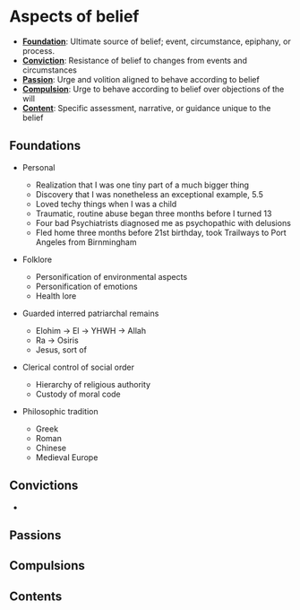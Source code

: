 # Aspects of belief

- [**Foundation**](#foundations): Ultimate source of belief; event, circumstance, epiphany, or process.
- [**Conviction**](#convictions): Resistance of belief to changes from events and circumstances
- [**Passion**](#passions): Urge and volition aligned to behave according to belief
- [**Compulsion**](#compulsions): Urge to behave according to belief over objections of the will
- [**Content**](#contents): Specific assessment, narrative, or guidance unique to the belief

## Foundations

- Personal

  - Realization that I was one tiny part of a much bigger thing
  - Discovery that I was nonetheless an exceptional example, 5.5 
  - Loved techy things when I was a child
  - Traumatic, routine abuse began three months before I turned 13
  - Four bad Psychiatrists diagnosed me as psychopathic with delusions
  - Fled home three months before 21st birthday, took Trailways to Port Angeles from Birnmingham

- Folklore
  - Personification of environmental aspects
  - Personification of emotions
  - Health lore

- Guarded interred patriarchal remains
  - Elohim -> El -> YHWH -> Allah
  - Ra -> Osiris
  - Jesus, sort of

- Clerical control of social order
  - Hierarchy of religious authority
  - Custody of moral code

- Philosophic tradition
  - Greek
  - Roman
  - Chinese
  - Medieval Europe

## Convictions

- 
## Passions

## Compulsions

## Contents

